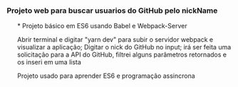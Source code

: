 ### Projeto web para buscar usuarios do GitHub pelo nickName
<ul> * Projeto básico em ES6 usando Babel e Webpack-Server</ul>
<ul> Abrir terminal e digitar "yarn dev" para subir o servidor webpack e visualizar a aplicação; 
 Digitar o nick do GitHub no input; irá ser feita uma solicitação para a API do GitHub, filtrei alguns parâmetros retornados e os inseri em uma lista</ul>
<ul> Projeto usado para aprender ES6 e programação assincrona </ul>
